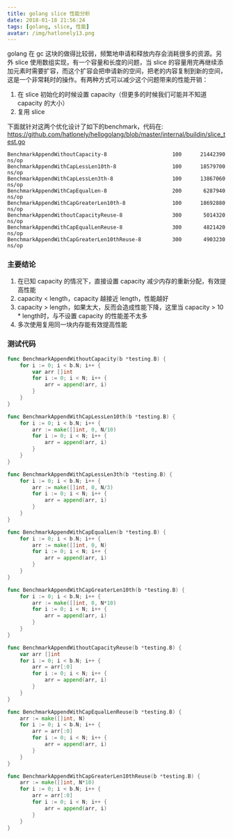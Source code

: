 ```yaml
---
title: golang slice 性能分析
date: 2018-01-18 21:56:24
tags: [golang, slice, 性能]
avatar: /img/hatlonely13.png
---
```


golang 在 gc 这块的做得比较弱，频繁地申请和释放内存会消耗很多的资源。另外 slice 使用数组实现，有一个容量和长度的问题，当 slice 的容量用完再继续添加元素时需要扩容，而这个扩容会把申请新的空间，把老的内容复制到新的空间，这是一个非常耗时的操作。有两种方式可以减少这个问题带来的性能开销：

1. 在 slice 初始化的时候设置 capacity（但更多的时候我们可能并不知道 capacity 的大小）
2. 复用 slice

下面就针对这两个优化设计了如下的benchmark，代码在: <https://github.com/hatlonely/hellogolang/blob/master/internal/buildin/slice_test.go>

```
BenchmarkAppendWithoutCapacity-8                     100      21442390 ns/op
BenchmarkAppendWithCapLessLen10th-8                  100      18579700 ns/op
BenchmarkAppendWithCapLessLen3th-8                   100      13867060 ns/op
BenchmarkAppendWithCapEqualLen-8                     200       6287940 ns/op
BenchmarkAppendWithCapGreaterLen10th-8               100      18692880 ns/op
BenchmarkAppendWithoutCapacityReuse-8                300       5014320 ns/op
BenchmarkAppendWithCapEqualLenReuse-8                300       4821420 ns/op
BenchmarkAppendWithCapGreaterLen10thReuse-8          300       4903230 ns/op
```

### 主要结论

1. 在已知 capacity 的情况下，直接设置 capacity 减少内存的重新分配，有效提高性能
2. capacity < length，capacity 越接近 length，性能越好
3. capacity > length，如果太大，反而会造成性能下降，这里当 capacity > 10 * length时，与不设置 capacity 的性能差不太多
4. 多次使用复用同一块内存能有效提高性能

### 测试代码

```go
func BenchmarkAppendWithoutCapacity(b *testing.B) {
    for i := 0; i < b.N; i++ {
        var arr []int
        for i := 0; i < N; i++ {
            arr = append(arr, i)
        }
    }
}

func BenchmarkAppendWithCapLessLen10th(b *testing.B) {
    for i := 0; i < b.N; i++ {
        arr := make([]int, 0, N/10)
        for i := 0; i < N; i++ {
            arr = append(arr, i)
        }
    }
}

func BenchmarkAppendWithCapLessLen3th(b *testing.B) {
    for i := 0; i < b.N; i++ {
        arr := make([]int, 0, N/3)
        for i := 0; i < N; i++ {
            arr = append(arr, i)
        }
    }
}

func BenchmarkAppendWithCapEqualLen(b *testing.B) {
    for i := 0; i < b.N; i++ {
        arr := make([]int, 0, N)
        for i := 0; i < N; i++ {
            arr = append(arr, i)
        }
    }
}

func BenchmarkAppendWithCapGreaterLen10th(b *testing.B) {
    for i := 0; i < b.N; i++ {
        arr := make([]int, 0, N*10)
        for i := 0; i < N; i++ {
            arr = append(arr, i)
        }
    }
}

func BenchmarkAppendWithoutCapacityReuse(b *testing.B) {
    var arr []int
    for i := 0; i < b.N; i++ {
        arr = arr[:0]
        for i := 0; i < N; i++ {
            arr = append(arr, i)
        }
    }
}

func BenchmarkAppendWithCapEqualLenReuse(b *testing.B) {
    arr := make([]int, N)
    for i := 0; i < b.N; i++ {
        arr = arr[:0]
        for i := 0; i < N; i++ {
            arr = append(arr, i)
        }
    }
}

func BenchmarkAppendWithCapGreaterLen10thReuse(b *testing.B) {
    arr := make([]int, N*10)
    for i := 0; i < b.N; i++ {
        arr = arr[:0]
        for i := 0; i < N; i++ {
            arr = append(arr, i)
        }
    }
}
```
